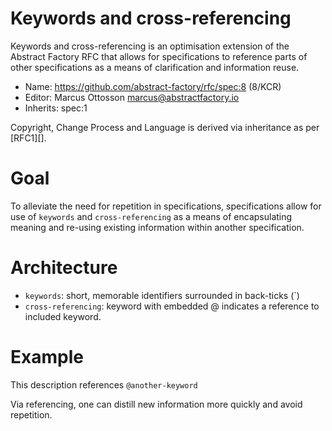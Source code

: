 # Keywords and cross-referencing

Keywords and cross-referencing is an optimisation extension of the Abstract Factory RFC that allows for specifications to reference parts of other specifications as a means of clarification and information reuse.

* Name: https://github.com/abstract-factory/rfc/spec:8 (8/KCR)
* Editor: Marcus Ottosson <marcus@abstractfactory.io>
* Inherits: spec:1

Copyright, Change Process and Language is derived via inheritance as per [RFC1][].

# Goal

To alleviate the need for repetition in specifications, specifications allow for use of `keywords` and `cross-referencing` as a means of encapsulating meaning and re-using existing information within another specification.

# Architecture

* `keywords`: short, memorable identifiers surrounded in back-ticks (`)
* `cross-referencing`: keyword with embedded @ indicates a reference to included keyword.

# Example

This description references `@another-keyword`

Via referencing, one can distill new information more quickly and avoid repetition.